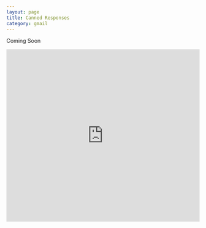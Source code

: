 ```yaml
---
layout: page
title: Canned Responses
category: gmail
---
```


Coming Soon


<iframe id="ytplayer" type="text/html" width="100%" height="450" src="https://www.youtube.com/embed/9zjXCE1UVlE" frameborder="0"></iframe>


